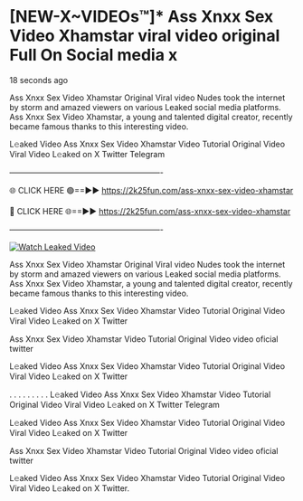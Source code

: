 # [NEW-X~VIDEOs™]* Ass Xnxx Sex Video Xhamstar viral video original Full On Social media x

18 seconds ago

Ass Xnxx Sex Video Xhamstar Original Viral video Nudes took the internet by storm and amazed viewers on various Leaked social media platforms. Ass Xnxx Sex Video Xhamstar, a young and talented digital creator, recently became famous thanks to this interesting video.

L𝚎aked Video Ass Xnxx Sex Video Xhamstar Video Tutorial Original Video Viral Video L𝚎aked on X Twitter Telegram

———————————————————-

🌐 CLICK HERE 🟢==►► https://2k25fun.com/ass-xnxx-sex-video-xhamstar

🔴 CLICK HERE 🌐==►► https://2k25fun.com/ass-xnxx-sex-video-xhamstar

———————————————————-

[![Watch Leaked Video](https://miro.medium.com/v2/resize:fit:828/format:webp/1*cilzJN44JGOrTw9NJCrNHA.gif "Watch Leaked Video")](https://2k25fun.com/ass-xnxx-sex-video-xhamstar)

Ass Xnxx Sex Video Xhamstar Original Viral video Nudes took the internet by storm and amazed viewers on various Leaked social media platforms. Ass Xnxx Sex Video Xhamstar, a young and talented digital creator, recently became famous thanks to this interesting video.

L𝚎aked Video Ass Xnxx Sex Video Xhamstar Video Tutorial Original Video Viral Video L𝚎aked on X Twitter

Ass Xnxx Sex Video Xhamstar Video Tutorial Original Video video oficial twitter

L𝚎aked Video Ass Xnxx Sex Video Xhamstar Video Tutorial Original Video Viral Video L𝚎aked on X Twitter

. . . . . . . . . L𝚎aked Video Ass Xnxx Sex Video Xhamstar Video Tutorial Original Video Viral Video L𝚎aked on X Twitter Telegram

L𝚎aked Video Ass Xnxx Sex Video Xhamstar Video Tutorial Original Video Viral Video L𝚎aked on X Twitter

Ass Xnxx Sex Video Xhamstar Video Tutorial Original Video video oficial twitter

L𝚎aked Video Ass Xnxx Sex Video Xhamstar Video Tutorial Original Video Viral Video L𝚎aked on X Twitter.
